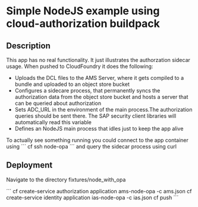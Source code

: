# Simple NodeJS example using cloud-authorization buildpack

## Description
This app has no real functionality. It just illustrates the authorzation sidecar usage. When pushed to CloudFoundry it does the following:
- Uploads the DCL files to the AMS Server, where it gets compiled to a bundle and uploaded to an object store bucket
- Configures a sidecare process, that permanently syncs the authorization data from the object store bucket and hosts a server that can be queried about authorization
- Sets ADC_URL in the environment of the main process.The authorization queries should be sent there. The SAP security client libraries will automatically read this variable
- Defines an NodeJS main process that idles just to keep the app alive

To actually see something running you could connect to the app container using 
´´´
cf ssh node-opa
´´´
and query the sidecar process using curl


## Deployment
Navigate to the directory fixtures/node_with_opa

´´´
cf create-service authorization application ams-node-opa -c ams.json
cf create-service identity application ias-node-opa -c ias.json
cf push
´´´